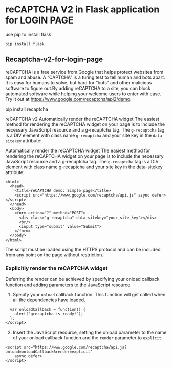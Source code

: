 # reCAPTCHA V2 in Flask application for LOGIN PAGE 
use pip to install flask

```pip install flask``` 

## Recaptcha-v2-for-login-page
reCAPTCHA is a free service from Google that helps protect websites from spam and abuse. A “CAPTCHA” is a turing test to tell human and bots apart. It is easy for humans to solve, but hard for “bots” and other malicious software to figure out.By adding reCAPTCHA to a site, you can block automated software while helping your welcome users to enter with ease. Try it out at https://www.google.com/recaptcha/api2/demo.

pip install recaptcha

reCAPTCHA v2
Automatically render the reCAPTCHA widget
The easiest method for rendering the reCAPTCHA widget on your page is to include the necessary JavaScript resource and a g-recaptcha tag. The ```g-recaptcha``` tag is a DIV element with class name ```g-recaptcha``` and your site key in the ```data-sitekey``` attribute:

Automatically render the reCAPTCHA widget
The easiest method for rendering the reCAPTCHA widget on your page is to include the necessary JavaScript resource and a g-recaptcha tag. The ```g-recaptcha``` tag is a DIV element with class name g-recaptcha and your site key in the data-sitekey attribute:

```
<html>
  <head>
    <title>reCAPTCHA demo: Simple page</title>
    <script src="https://www.google.com/recaptcha/api.js" async defer></script>
  </head>
  <body>
    <form action="?" method="POST">
      <div class="g-recaptcha" data-sitekey="your_site_key"></div>
      <br/>
      <input type="submit" value="Submit">
    </form>
  </body>
</html>
```
The script must be loaded using the HTTPS protocol and can be included from any point on the page without restriction.

### Explicitly render the reCAPTCHA widget
Deferring the render can be achieved by specifying your onload callback function and adding parameters to the JavaScript resource.

1. Specify your ``` onload ``` callback function.  This function will get called when all the dependencies have loaded.

```<script type="text/javascript">
  var onloadCallback = function() {
    alert("grecaptcha is ready!");
  };
</script>
```
2. Insert the JavaScript resource, setting the onload parameter to the name of your onload callback function and the ```render``` parameter to ```explicit```.

```
<script src="https://www.google.com/recaptcha/api.js?onload=onloadCallback&render=explicit"
    async defer>
</script>
```
